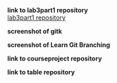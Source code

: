**link to lab3part1 repository**<br>
[lab3part1 repository](https://github.com/shanalily/lab3part1)

**screenshot of gitk**

**screenshot of Learn Git Branching**

**link to courseproject repository**

**link to table repository**
